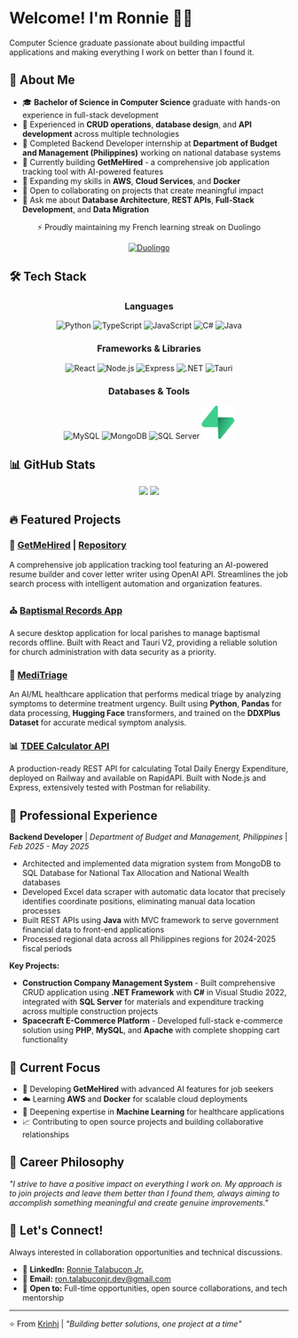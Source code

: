 # Welcome! I'm Ronnie 👨‍💻

Computer Science graduate passionate about building impactful applications and making everything I work on better than I found it.

## 🚀 About Me

- 🎓 **Bachelor of Science in Computer Science** graduate with hands-on experience in full-stack development
- 💼 Experienced in **CRUD operations**, **database design**, and **API development** across multiple technologies
- 🏢 Completed Backend Developer internship at **Department of Budget and Management (Philippines)** working on national database systems
- 🔭 Currently building **GetMeHired** - a comprehensive job application tracking tool with AI-powered features
- 🌱 Expanding my skills in **AWS**, **Cloud Services**, and **Docker**
- 👯 Open to collaborating on projects that create meaningful impact
- 💬 Ask me about **Database Architecture**, **REST APIs**, **Full-Stack Development**, and **Data Migration**

<div align="center">

⚡ Proudly maintaining my French learning streak on Duolingo 

[![Duolingo](https://duolingo-stats-card.vercel.app/api?username=RonnieJr.D&theme=dark)](https://duolingo.com/profile/RonnieJr.D)

</div>

## 🛠️ Tech Stack

<div align="center">

### Languages
<img src="https://cdn.jsdelivr.net/gh/devicons/devicon/icons/python/python-original.svg" height="60" alt="Python" />
<img src="https://cdn.jsdelivr.net/gh/devicons/devicon/icons/typescript/typescript-original.svg" height="60" alt="TypeScript" />
<img src="https://cdn.jsdelivr.net/gh/devicons/devicon/icons/javascript/javascript-original.svg" height="60" alt="JavaScript" />
<img src="https://cdn.jsdelivr.net/gh/devicons/devicon/icons/csharp/csharp-original.svg" height="60" alt="C#" />
<img src="https://cdn.jsdelivr.net/gh/devicons/devicon/icons/java/java-original.svg" height="60" alt="Java" />

### Frameworks & Libraries
<img src="https://cdn.jsdelivr.net/gh/devicons/devicon/icons/react/react-original.svg" height="60" alt="React" />
<img src="https://cdn.jsdelivr.net/gh/devicons/devicon/icons/nodejs/nodejs-original.svg" height="60" alt="Node.js" />
<img src="https://cdn.jsdelivr.net/gh/devicons/devicon/icons/express/express-original-wordmark.svg" height="60" alt="Express" />
<img src="https://cdn.jsdelivr.net/gh/devicons/devicon/icons/dot-net/dot-net-original.svg" height="60" alt=".NET" />
<img src="https://github.com/tauri-apps/tauri/raw/dev/.github/splash.png" height="60" alt="Tauri" />

### Databases & Tools
<img src="https://cdn.jsdelivr.net/gh/devicons/devicon/icons/mysql/mysql-original.svg" height="60" alt="MySQL" />
<img src="https://cdn.jsdelivr.net/gh/devicons/devicon/icons/mongodb/mongodb-original.svg" height="60" alt="MongoDB" />
<img src="https://cdn.jsdelivr.net/gh/devicons/devicon/icons/microsoftsqlserver/microsoftsqlserver-plain.svg" height="60" alt="SQL Server" />
<img src="https://github.com/supabase/supabase/raw/master/apps/www/public/images/supabase-logo-icon.png" height="60" alt="Supabase" />

</div>

## 📊 GitHub Stats

<div align="center">
<img src="https://github-readme-stats.vercel.app/api?username=Krinhj&show_icons=true&theme=dark&count_private=true" height="180em" />
<img src="https://github-readme-stats.vercel.app/api/top-langs/?username=Krinhj&layout=compact&theme=dark" height="180em" />
</div>

## 🔥 Featured Projects

### 💼 [GetMeHired](https://get-me-hired.vercel.app/) | [Repository](https://github.com/Krinhj/get-me-hired)
A comprehensive job application tracking tool featuring an AI-powered resume builder and cover letter writer using OpenAI API. Streamlines the job search process with intelligent automation and organization features.

### ⛪ [Baptismal Records App](https://github.com/Krinhj/baptismal-records-app)
A secure desktop application for local parishes to manage baptismal records offline. Built with React and Tauri V2, providing a reliable solution for church administration with data security as a priority.

### 🏥 [MediTriage](https://github.com/Krinhj/MediTriage)
An AI/ML healthcare application that performs medical triage by analyzing symptoms to determine treatment urgency. Built using **Python**, **Pandas** for data processing, **Hugging Face** transformers, and trained on the **DDXPlus Dataset** for accurate medical symptom analysis.

### 📊 [TDEE Calculator API](https://github.com/Krinhj/tdee-api)
A production-ready REST API for calculating Total Daily Energy Expenditure, deployed on Railway and available on RapidAPI. Built with Node.js and Express, extensively tested with Postman for reliability.

## 💼 Professional Experience

**Backend Developer** | *Department of Budget and Management, Philippines* | *Feb 2025 - May 2025*
- Architected and implemented data migration system from MongoDB to SQL Database for National Tax Allocation and National Wealth databases
- Developed Excel data scraper with automatic data locator that precisely identifies coordinate positions, eliminating manual data location processes
- Built REST APIs using **Java** with MVC framework to serve government financial data to front-end applications
- Processed regional data across all Philippines regions for 2024-2025 fiscal periods

**Key Projects:**
- **Construction Company Management System** - Built comprehensive CRUD application using **.NET Framework** with **C#** in Visual Studio 2022, integrated with **SQL Server** for materials and expenditure tracking across multiple construction projects
- **Spacecraft E-Commerce Platform** - Developed full-stack e-commerce solution using **PHP**, **MySQL**, and **Apache** with complete shopping cart functionality

## 🌟 Current Focus

- 🔨 Developing **GetMeHired** with advanced AI features for job seekers
- ☁️ Learning **AWS** and **Docker** for scalable cloud deployments  
- 🤖 Deepening expertise in **Machine Learning** for healthcare applications
- 📈 Contributing to open source projects and building collaborative relationships

## 🎯 Career Philosophy

*"I strive to have a positive impact on everything I work on. My approach is to join projects and leave them better than I found them, always aiming to accomplish something meaningful and create genuine improvements."*

## 🤝 Let's Connect!

Always interested in collaboration opportunities and technical discussions.

- 💼 **LinkedIn:** [Ronnie Talabucon Jr.](https://www.linkedin.com/in/ronnie-talabucon-jr-30528b31b)
- 📧 **Email:** ron.talabuconjr.dev@gmail.com
- 🌟 **Open to:** Full-time opportunities, open source collaborations, and tech mentorship

---

⭐️ From [Krinhj](https://github.com/Krinhj) | *"Building better solutions, one project at a time"*
